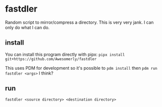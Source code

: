 # fastdler
Random script to mirror/compress a directory. This is very very jank. I can only do what I can do.

## install
You can install this program directly with pipx:
`pipx install git+https://github.com/Awesomerly/fastdler`

This uses PDM for development so it's possible to `pdm install` then `pdm run fastdler <args>` I think?

## run
`fastdler <source directory> <destination directory>`
